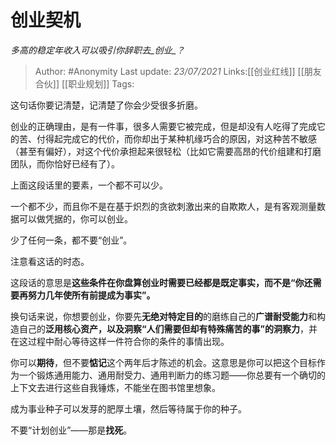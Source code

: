 # 创业契机
*多高的稳定年收入可以吸引你辞职去_创业_？*

> Author: #Anonymity
> Last update: *23/07/2021*
> Links:[[创业红线]]  [[朋友合伙]] [[职业规划]]
> Tags:

这句话你要记清楚，记清楚了你会少受很多折磨。

创业的正确理由，是有一件事，很多人需要它被完成，但是却没有人吃得了完成它的苦、付得起完成它的代价，而你却出于某种机缘巧合的原因，对这种苦不敏感（甚至有偏好），对这个代价承担起来很轻松（比如它需要高昂的代价组建和打磨团队，而你恰好已经有了）。

上面这段话里的要素，一个都不可以少。

一个都不少，而且你不是在基于炽烈的贪欲刺激出来的自欺欺人，是有客观测量数据可以做凭据的，你可以创业。

少了任何一条，都不要“创业”。

注意看这话的时态。

这段话的意思是**这些条件在你盘算创业时需要已经都是既定事实，而不是“你还需要再努力几年使所有前提成为事实”。**

换句话来说，你想要创业，你要先**无绝对特定目的**的磨练自己的**广谱耐受能力**和构造自己的**泛用核心资产，以及洞察“人们需要但却有特殊痛苦的事”的洞察力**，并在这过程中耐心等待这样一件符合你的条件的事情出现。

你可以**期待**，但不要**惦记**这个两年后才陈述的机会。这意思是你可以把这个目标作为一个锻炼通用能力、通用耐受力、通用判断力的练习题——你总要有一个确切的上下文去进行这些自我锤炼，不能坐在图书馆里想象。

成为事业种子可以发芽的肥厚土壤，然后等待属于你的种子。

不要“计划创业”——那是**找死**。

